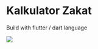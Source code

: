 # Kalkulator Zakat

Build with flutter / dart language

![](https://i.ibb.co/DQQcjmW/kalkulator-zakat.jpg)